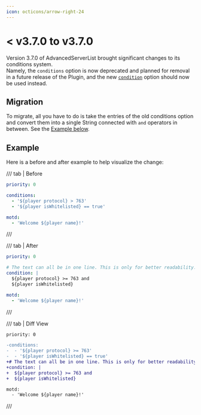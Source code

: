 ```yaml
---
icon: octicons/arrow-right-24
---
```


# < v3.7.0 to v3.7.0

Version 3.7.0 of AdvancedServerList brought significant changes to its conditions system.  
Namely, the `conditions` option is now deprecated and planned for removal in a future release of the Plugin, and the new [`condition`](../../profiles/options/condition.md) option should now be used instead.

## Migration

To migrate, all you have to do is take the entries of the old conditions option and convert them into a single String connected with `and` operators in between. See the [Example below](#example).

## Example

Here is a before and after example to help visualize the change:

/// tab | Before
```yaml
priority: 0

conditions:
  - '${player protocol} > 763'
  - '${player isWhitelisted} == true'

motd:
  - 'Welcome ${player name}!'
```
///

/// tab | After
```yaml
priority: 0

# The text can all be in one line. This is only for better readability.
condition: |
  ${player protocol} >= 763 and
  ${player isWhitelisted}

motd:
  - 'Welcome ${player name}!'
```
///

/// tab | Diff View
```diff
priority: 0

-conditions:
-  - '${player protocol} >= 763'
-  - '${player isWhitelisted} == true'
+# The text can all be in one line. This is only for better readability.
+condition: |
+  ${player protocol} >= 763 and
+  ${player isWhitelisted}

motd:
  - 'Welcome ${player name}!'
```
///